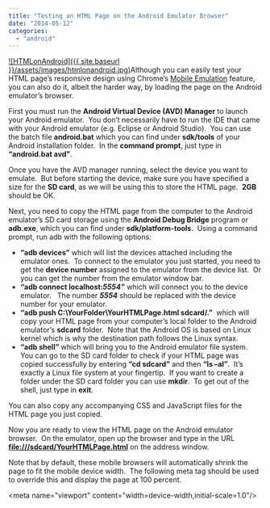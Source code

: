```yaml
---
title: "Testing an HTML Page on the Android Emulator Browser"
date: "2014-05-12"
categories: 
  - "android"
---
```


[![HTMLonAndroid]({{ site.baseurl }}/assets/images/htmlonandroid.jpg)](http://rodansotto.files.wordpress.com/2014/05/htmlonandroid.jpg)Although you can easily test your HTML page’s responsive design using Chrome’s [Mobile Emulation](https://developers.google.com/chrome-developer-tools/docs/mobile-emulation) feature, you can also do it, albeit the harder way, by loading the page on the Android emulator’s browser.

First you must run the **Android Virtual Device (AVD) Manager** to launch your Android emulator.  You don’t necessarily have to run the IDE that came with your Android emulator (e.g. Eclipse or Android Studio).  You can use the batch file **android.bat** which you can find under **sdk/tools** of your Android installation folder.  In the **command prompt**, just type in **“android.bat avd”**.

Once you have the AVD manager running, select the device you want to emulate.  But before starting the device, make sure you have specified a size for the **SD card**, as we will be using this to store the HTML page.  **2GB** should be OK.

Next, you need to copy the HTML page from the computer to the Android emulator’s SD card storage using the **Android Debug Bridge** program or **adb.exe**, which you can find under **sdk/platform-tools**.  Using a command prompt, run adb with the following options:

- **“adb devices”** which will list the devices attached including the emulator ones.  To connect to the emulator you just started, you need to get the **device number** assigned to the emulator from the device list.  Or you can get the number from the emulator window bar.
- **“adb connect localhost:_5554”_** which will connect you to the device emulator.   The number **_5554_** should be replaced with the device number for your emulator.
- **“adb push C:\\YourFolder\\YourHTMLPage.html sdcard/.”**  which will copy your HTML page from your computer’s local folder to the Android emulator’s **sdcard** folder.  Note that the Android OS is based on Linux kernel which is why the destination path follows the Linux syntax.
- **“adb shell”** which will bring you to the Android emulator file system.  You can go to the SD card folder to check if your HTML page was copied successfully by entering **“cd sdcard”** and then **“ls –al”**.  It’s exactly a Linux file system at your fingertip.  If you want to create a folder under the SD card folder you can use **mkdir**.  To get out of the shell, just type in **exit**.

You can also copy any accompanying CSS and JavaScript files for the HTML page you just copied.

Now you are ready to view the HTML page on the Android emulator browser.  On the emulator, open up the browser and type in the URL [**file:///sdcard/YourHTMLPage.html**]($YourHTMLPage.html) on the address window.

Note that by default, these mobile browsers will automatically shrink the page to fit the mobile device width.  The following meta tag should be used to override this and display the page at 100 percent.

<meta name\="viewport" content\="width=device-width,initial-scale=1.0"/>

